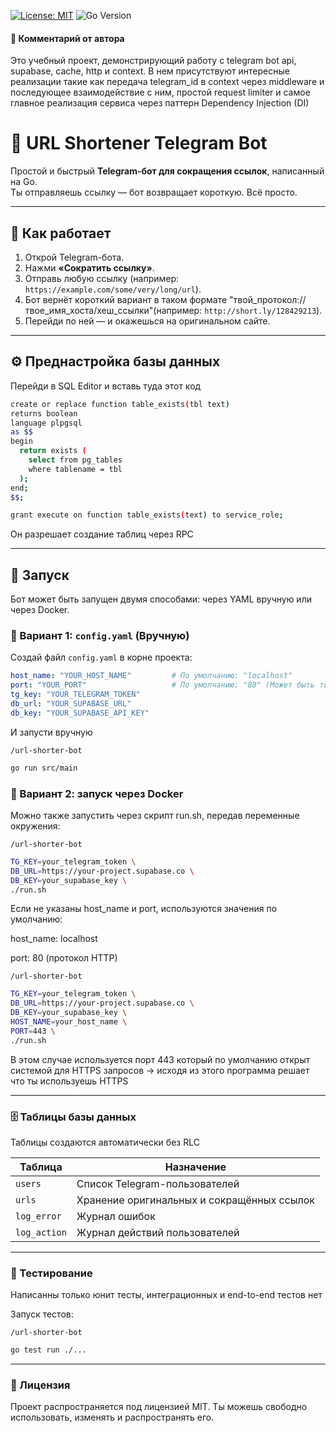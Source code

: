 [![License: MIT](https://img.shields.io/badge/License-MIT-yellow.svg)](./LICENSE)
![Go Version](https://img.shields.io/badge/Language-Go-blue)

#### 📝 Комментарий от автора

Это учебный проект, демонстрирующий работу с telegram bot api, supabase, cache, http и context.
В нем присутствуют интересные реализации такие как передача telegram_id в context через middleware и последующее взаимодействие с ним,
простой request limiter и самое главное реализация сервиса через паттерн Dependency Injection (DI)

# 🔗 URL Shortener Telegram Bot

Простой и быстрый **Telegram-бот для сокращения ссылок**, написанный на Go.  
Ты отправляешь ссылку — бот возвращает короткую. Всё просто.

---

## 📲 Как работает

1. Открой Telegram-бота.
2. Нажми **«Сократить ссылку»**.
3. Отправь любую ссылку (например: `https://example.com/some/very/long/url`).
4. Бот вернёт короткий вариант в таком формате "твой_протокол://твое_имя_хоста/хеш_ссылки"(например: `http://short.ly/128429213`).
5. Перейди по ней — и окажешься на оригинальном сайте.

---

## ⚙️ Преднастройка базы данных

Перейди в SQL Editor и вставь туда этот код

```bash
create or replace function table_exists(tbl text)
returns boolean
language plpgsql
as $$
begin
  return exists (
    select from pg_tables
    where tablename = tbl
  );
end;
$$;

grant execute on function table_exists(text) to service_role;
```

Он разрешает создание таблиц через RPC

---

## 🚀 Запуск

Бот может быть запущен двумя способами: через YAML вручную или через Docker.

### 🔧 Вариант 1: `config.yaml` (Вручную)

Создай файл `config.yaml` в корне проекта:

```yaml
host_name: "YOUR_HOST_NAME"         # По умолчанию: "localhost"
port: "YOUR_PORT"                   # По умолчанию: "80" (Может быть только одно из двух: "80" для HTTP или "443" для HTTPS)
tg_key: "YOUR_TELEGRAM_TOKEN"
db_url: "YOUR_SUPABASE_URL"
db_key: "YOUR_SUPABASE_API_KEY"
```
И запусти вручную

`/url-shorter-bot`
```bash
go run src/main
```

### 🐳 Вариант 2: запуск через Docker

Можно также запустить через скрипт run.sh, передав переменные окружения:

`/url-shorter-bot`
```bash
TG_KEY=your_telegram_token \
DB_URL=https://your-project.supabase.co \
DB_KEY=your_supabase_key \
./run.sh
```
Если не указаны host_name и port, используются значения по умолчанию:

host_name: localhost

port: 80 (протокол HTTP)

`/url-shorter-bot`
```bash
TG_KEY=your_telegram_token \
DB_URL=https://your-project.supabase.co \
DB_KEY=your_supabase_key \
HOST_NAME=your_host_name \
PORT=443 \
./run.sh
```

В этом случае используется порт 443 который по умолчанию открыт системой для HTTPS запросов -> исходя из этого программа решает что ты используешь HTTPS

---

### 🗄️ Таблицы базы данных

Таблицы создаются автоматически без RLC

| Таблица      | Назначение                                 |
| ------------ | ------------------------------------------ |
| `users`      | Список Telegram-пользователей              |
| `urls`       | Хранение оригинальных и сокращённых ссылок |
| `log_error`  | Журнал ошибок                              |
| `log_action` | Журнал действий пользователей              |

---

### 🧪 Тестирование

Написанны только юнит тесты, интеграционных и end-to-end тестов нет

Запуск тестов:

`/url-shorter-bot`
```bash
go test run ./...
```

---

### 📝 Лицензия

Проект распространяется под лицензией MIT. Ты можешь свободно использовать, изменять и распространять его.
